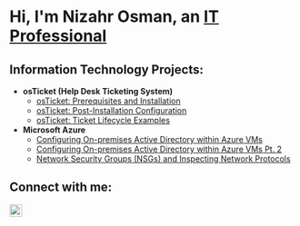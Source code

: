 <h1>Hi, I'm Nizahr Osman, an <a href="https://www.linkedin.com/in/nizahr-osman/">IT Professional</a></h1>

<h2>Information Technology Projects:</h2>

- <b>osTicket (Help Desk Ticketing System)</b>
  - [osTicket: Prerequisites and Installation](https://github.com/NizahrOsman/osticket-prereqs)
  - [osTicket: Post-Installation Configuration](https://github.com/NizahrOsman/post-install-config)
  - [osTicket: Ticket Lifecycle Examples](https://github.com/NizahrOsman/ticket-lifecycle)
- <b>Microsoft Azure</b>
  - [Configuring On-premises Active Directory within Azure VMs](https://github.com/NizahrOsman/configure-ad)
  - [Configuring On-premises Active Directory within Azure VMs Pt. 2](https://github.com/NizahrOsman/configure-ad-pt2)
  - [Network Security Groups (NSGs) and Inspecting Network Protocols](https://github.com/NizahrOsman/azure-network-protocols)

<h2>Connect with me:</h2>

[<img align="left" alt="Nizahr | LinkedIn" width="22px" src="https://cdn.jsdelivr.net/npm/simple-icons@v3/icons/linkedin.svg" />][linkedin]

[linkedin]: https://www.linkedin.com/in/nizahr-osman/
